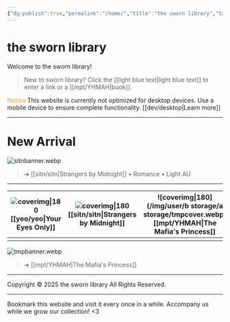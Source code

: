 ```yaml
---
{"dg-publish":true,"permalink":"/home/","title":"the sworn library","tags":["gardenEntry"]}
---
```


# the sworn library
Welcome to the sworn library!

> New to sworn library?
Click the [[light blue text\|light blue text]] to enter a link or a [[mpt/YHMAH\|book]].

<span style="color:#FFA500">Notice</span>
This website is currently not optimized for desktop devices. Use a mobile device to ensure complete functionality. [[dev/desktop\|Learn more]]

***

# New Arrival
![sitnbanner.webp](/img/user/sitn/sitnbanner.webp)
> ➔ [[sitn/sitn\|Strangers by Midnight]] • Romance • Light AU


***

| ![coverimg\|180](/img/user/yeo/yeostorage/yeocover.webp) <br> [[yeo/yeo\|Your Eyes Only]] | ![coverimg\|180](/img/user/sitn/sitncover.webp) <br> [[sitn/sitn\|Strangers by Midnight]] | ![coverimg\|180](/img/user/b storage/a storage/tmpcover.webp) <br> [[mpt/YHMAH\|The Mafia's Princess]] |
| :----------------------------------------------------------: | :-------------------------------------------------------------------: | :------------------------------------------------------------------: |
|                                                              |                                                                       |                                                                      |


![tmpbanner.webp](/img/user/b%20storage/a%20storage/tmpbanner.webp)
>  ➔ [[mpt/YHMAH\|The Mafia's Princess]] 

---
Copyright © 2025 the sworn library
All Rights Reserved.

***

Bookmark this website and visit it every once in a while. Accompany us while we grow our collection! <3

